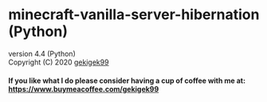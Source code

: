 # minecraft-vanilla-server-hibernation (Python)
version 4.4 (Python)<br/>
Copyright (C) 2020 [gekigek99](https://github.com/gekigek)<br/>

#### If you like what I do please consider having a cup of coffee with me at: https://www.buymeacoffee.com/gekigek99
